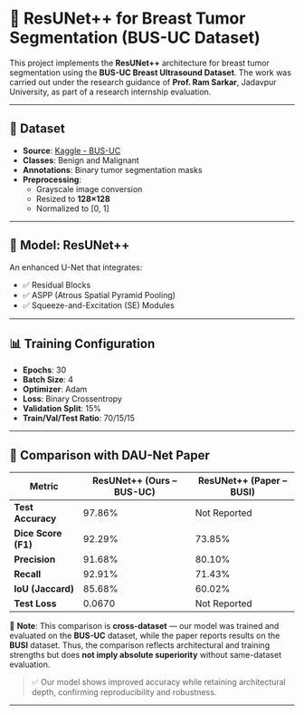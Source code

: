 # 🧠 ResUNet++ for Breast Tumor Segmentation (BUS-UC Dataset)

This project implements the **ResUNet++** architecture for breast tumor segmentation using the **BUS-UC Breast Ultrasound Dataset**. The work was carried out under the research guidance of **Prof. Ram Sarkar**, Jadavpur University, as part of a research internship evaluation.

---

## 📂 Dataset
- **Source**: [Kaggle - BUS-UC](https://www.kaggle.com/datasets/orvile/bus-uc-breast-ultrasound)
- **Classes**: Benign and Malignant
- **Annotations**: Binary tumor segmentation masks
- **Preprocessing**:
  - Grayscale image conversion
  - Resized to **128×128**
  - Normalized to [0, 1]

---

## 🧱 Model: ResUNet++

An enhanced U-Net that integrates:
- ✅ Residual Blocks
- ✅ ASPP (Atrous Spatial Pyramid Pooling)
- ✅ Squeeze-and-Excitation (SE) Modules

---

## 📊 Training Configuration

- **Epochs**: 30  
- **Batch Size**: 4  
- **Optimizer**: Adam  
- **Loss**: Binary Crossentropy  
- **Validation Split**: 15%  
- **Train/Val/Test Ratio**: 70/15/15  

---

## 📘 Comparison with DAU-Net Paper

| **Metric**         | **ResUNet++ (Ours – BUS-UC)** | **ResUNet++ (Paper – BUSI)** |
|--------------------|-------------------------------|-------------------------------|
| **Test Accuracy**  | 97.86%                        | Not Reported                 |
| **Dice Score (F1)**| 92.29%                        | 73.85%                        |
| **Precision**      | 91.68%                        | 80.10%                        |
| **Recall**         | 92.91%                        | 71.43%                        |
| **IoU (Jaccard)**  | 85.68%                        | 60.02%                        |
| **Test Loss**      | 0.0670                        | Not Reported                 |

📌 **Note**: This comparison is **cross-dataset** — our model was trained and evaluated on the **BUS-UC** dataset, while the paper reports results on the **BUSI** dataset. Thus, the comparison reflects architectural and training strengths but does **not imply absolute superiority** without same-dataset evaluation.

> ✅ Our model shows improved accuracy while retaining architectural depth, confirming reproducibility and robustness.

---


